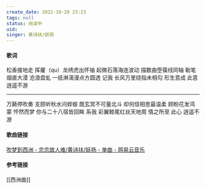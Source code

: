```yaml
---
create_date: 2022-10-28 23:23
tags: null
status: 阅读中 
uid: 
singer: 黄诗扶/妖扬
---
```

#### 歌词

松香接地走
挥癯（qu）龙绣虎出怀袖
起微石落海连波动
描数曲箜篌线同轴
勒笔烟直大漠 沧浪盘虬
一纸淋漓漫点方圆透
记我 长风万里绕指未相勾
形生意成 此意 逍遥不游

---
万籁停吹奏
支颐听秋水问蜉蝣
既玄冥不可量北斗
却何信相思最温柔
顾盼花发鸿蒙 怦然而梦
你与二十八宿皆回眸
系我 彩翼鲸尾红丝天地周
情之所至 此心 逍遥不游


#### 歌曲链接

[吹梦到西洲 - 恋恋故人难/黄诗扶/妖扬 - 单曲 - 网易云音乐](https://music.163.com/song?id=1376873330&userid=84019341)
#### 参考链接

[[西洲曲]]